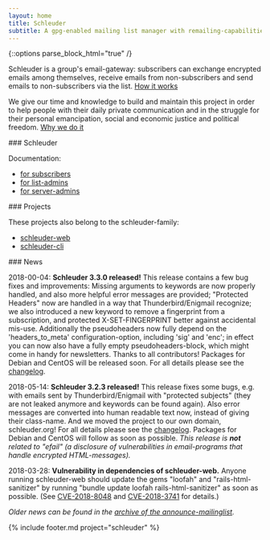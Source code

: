 ```yaml
---
layout: home
title: Schleuder
subtitle: A gpg-enabled mailing list manager with remailing-capabilities.
---
```


{::options parse_block_html="true" /}

Schleuder is a group's email-gateway: subscribers can exchange encrypted emails among themselves, receive emails from non-subscribers and send emails to non-subscribers via the list. [How it works](schleuder/docs/concept.html)

We give our time and knowledge to build and maintain this project in order to help people with their daily private communication and in the struggle for their personal emancipation, social and economic justice and political freedom. [Why we do it](MISSION_STATEMENT.html)


<div class='block smallblock'>
### Schleuder

Documentation:

* [for subscribers](schleuder/docs/subscribers.html)
* [for list-admins](schleuder/docs/list-admins.html)
* [for server-admins](schleuder/docs/server-admins.html)
</div>

<div class='block smallblock'>
### Projects

These projects also belong to the schleuder-family:

* [schleuder-web](schleuder-web)
* [schleuder-cli](schleuder-cli)
</div>


<div class='block' id='news'>
### News

<span class='date'>2018-00-04</span>: **Schleuder 3.3.0 released!** This release contains a few bug fixes and improvements: Missing arguments to keywords are now properly handled, and also more helpful error messages are provided; "Protected Headers" now are handled in a way that Thunderbird/Enigmail recognize; we also introduced a new keyword to remove a fingerprint from a subscription, and protected X-SET-FINGERPRINT better against accidental mis-use. Additionally the pseudoheaders now fully depend on the 'headers_to_meta' configuration-option, including 'sig' and 'enc'; in effect you can now also have a fully empty pseudoheaders-block, which might come in handy for newsletters. Thanks to all contributors! Packages for Debian and CentOS will be released soon. For all details please see the [changelog](https://0xacab.org/schleuder/schleuder/blob/master/CHANGELOG.md#330-2018-09-04).

<span class='date'>2018-05-14</span>: **Schleuder 3.2.3 released!** This release fixes some bugs, e.g. with emails sent by Thunderbird/Enigmail with "protected subjects" (they are not leaked anymore and keywords can be found again). Also error messages are converted into human readable text now, instead of giving their class-name. And we moved the project to our own domain, schleuder.org! For all details please see the [changelog](https://0xacab.org/schleuder/schleuder/blob/master/CHANGELOG.md#323-2018-05-14). Packages for Debian and CentOS will follow as soon as possible. *This release is **not** related to "efail" (a disclosure of vulnerabilities in email-programs that handle encrypted HTML-messages).*

<span class='date'>2018-03-28</span>: **Vulnerability in dependencies of schleuder-web.** Anyone running schleuder-web should update the gems "loofah" and "rails-html-sanitizer" by running "bundle update loofah rails-html-sanitizer" as soon as possible. (See [CVE-2018-8048](https://github.com/flavorjones/loofah/issues/144) and [CVE-2018-3741](https://hackerone.com/reports/328270) for details.)


*Older news can be found in the [archive of the announce-mailinglist](https://lists.nadir.org/pipermail/schleuder-announce).*
</div>

{% include footer.md project="schleuder" %}
